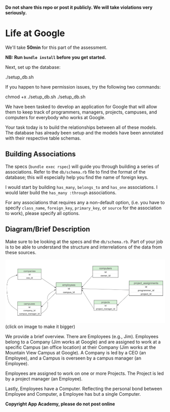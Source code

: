 **Do not share this repo or post it publicly. We will take violations
very seriously.**

# Life at Google

We'll take **50min** for this part of the assessment.

**NB: Run `bundle install` before you get started.**

Next, set up the database:

  ./setup_db.sh

If you happen to have permission issues, try the following two commands:

  chmod +x ./setup_db.sh
  ./setup_db.sh

We have been tasked to develop an application for Google that will allow
them to keep track of programmers, managers, projects, campuses, and
computers for everybody who works at Google.

Your task today is to build the relationships between all of these
models. The database has already been setup and the models have been
annotated with their respective table schemas.

## Building Associations

The specs (`bundle exec rspec`) will guide you through building a
series of associations. Refer to the `db/schema.rb` file to find the
format of the database; this will especially help you find the name of
foreign keys.

I would start by building `has_many`, `belongs_to` and `has_one`
associations. I would later build the `has_many :through`
associations.

For any associations that requires any a non-default option, (i.e.
you have to specify `class_name`, `foreign_key`, `primary_key`, or
`source` for the association to work), please specify all options.

## Diagram/Brief Description

Make sure to be looking at the specs and the `db/schema.rb`. Part of
your job is to be able to understand the structure and interrelations
of the data from these sources.

[![schema-diagram](./app/assets/images/schema-diagram.png)](./app/assets/images/schema-diagram.png)
(click on image to make it bigger)

We provide a brief overview. There are Employees (e.g., Jim). Employees
belong to a Company (Jim works at Google) and are assigned to work at a
specific Campus (an office location) at their Company (Jim works at the
Mountain View Campus at Google). A Company is led by a CEO (an
Employee), and a Campus is overseen by a campus manager (an Employee).

Employees are assigned to work on one or more Projects. The Project is
led by a project manager (an Employee).

Lastly, Employees have a Computer. Reflecting the personal bond between
Employee and Computer, a Employee has but a single Computer.

**Copyright App Academy, please do not post online**
